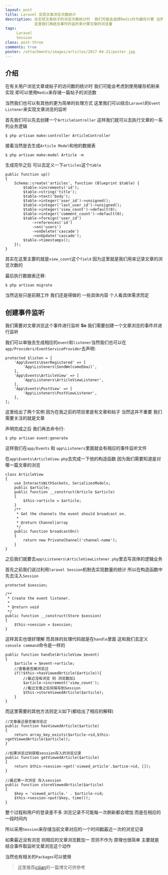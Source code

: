 ```yaml
---
layout: post
title: Laravel 实现文章浏览次数统计
description: 在实现文章帖子的浏览次数统计时  我们可能会选择Redis作为缓存计算 当然也可以使用session来进行统计 
             这里我们再结合事件的监听来计算文章的浏览量
tags:
     Laravel
     Session
class: post-three
comments: true
poster: /attachments/images/articles/2017-04-21/poster.jpg
---
```


## 介绍
在有关用户浏览文章或帖子的访问数的统计时 我们可能会考虑到使用缓存机制来实现 即可以使用`Redis`来存储一篇帖子的浏览数

当然我们也可以有其他的更为简单的处理方式 这里我们可以结合`Laravel`的`Event Listener`来实现文章浏览的监听

首先我们可以先去创建一个`ArticleController` 这样我们就可以去执行文章的一系列业务逻辑

```shell
$ php artisan make:controller ArticleController
```
接着当然是去生成`Article Model`和他的数据表
```shell
$ php artisan make:model Article -m
```
生成完毕之后 可以去定义一下`articles`这个`table`
```php?start_inline=1
public function up()
{
    Schema::create('articles', function (Blueprint $table) {
        $table->increments('id');
        $table->string('title');
        $table->text('body');
        $table->integer('user_id')->unsigned();
        $table->integer('last_user_id')->unsigned();
        $table->integer('view_count')->default(0);
        $table->integer('comment_count')->default(0);
        $table->foreign('user_id')
            ->references('id')
            ->on('users')
            ->onDelete('cascade')
            ->onUpdate('cascade');
        $table->timestamps();
    });
}
```

其实在这里主要的就是`view_count`这个`field` 因为这里就是我们用来记录文章的浏览次数的

最后执行数据表迁移:
```shell
$ php artisan migrate
```

当然这些只是前期工作 我们还是得做的 一些具体内容 个人看具体需求而定

## 创建事件监听
我们需要对文章浏览这个事件进行监听 **So** 我们需要创建一个文章浏览的事件并进行监听

我们可以单独去生成相应的`event`和`listener`当然我们也可以在`app/Providers/EventServiceProvider`去声明:

```php?start_inline=1
protected $listen = [
    'App\Events\UserRegistered' => [
        'App\Listeners\SendWelcomeEmail',
    ],
    'App\Events\ArticleView' => [
        'App\Listeners\ArticleViewListener',
    ],
    'App\Events\PostView' => [
        'App\Listeners\PostViewListener',
    ],
];
```
这里给出了两个实例  因为在我之前的项目里是有文章和帖子 当然这并不重要 我们需要关注的就是文章

声明完成之后 我们再去命令行:
```shell
$ php artisan event:generate
```
这样我们在`app/Events` 和 `app\Listeners`里面就会有相应的事件监听文件

在`app\Events\ArticleView.php`去完成一下他的构造函数 因为我们需要知道是对哪一篇文章的浏览
```php?start_inline=1
class ArticleView
{
    use InteractsWithSockets, SerializesModels;
    public $article;
    public function __construct(Article $article)
    {
        $this->article = $article;
    }
    /**
     * Get the channels the event should broadcast on.
     *
     * @return Channel|array
     */
    public function broadcastOn()
    {
        return new PrivateChannel('channel-name');
    }
}
```
之后我们就要去`app\Listeners\ArticleViewListener.php`里去写具体的逻辑业务

首先之前我们说过利用`laravel Session`机制去实现数量的统计 所以在构造函数中先去注入`Session`
```php?start_inline=1
protected $session;

/**
 * Create the event listener.
 *
 * @return void
 */
public function __construct(Store $session)
{
    $this->session = $session;
}
```
这样其实也很好理解 而具体的处理代码就是在`handle`里面 这和我们去定义`console command`命令是一样的
```php?start_inline=1
public function handle(ArticleView $event)
{
    $article = $event->article;
    //查看是否被浏览过
    if(!$this->hasViewedArticle($article)){
        //最近没有浏览 则 浏览数加1
        $article->increment('view_count');
        //看过文章之后将保存到Session
        $this->storeViewedArticle($article);
    }
}
```
而这里需要的其他方法则定义如下(都给出了相应的解释)
```php?start_inline=1
//文章最近是否被浏览过
public function hasViewedArticle($article)
{
    return array_key_exists($article->id,$this->getViewedArticle($article));
}

//如果浏览过则获取session存入的浏览记录
public function getViewedArticle($article)
{
    return $this->session->get('viewed_article'.$artice->id, []);
}

//最近第一次浏览 存入session
public function storeViewedArticle($article)
{
    $key = 'viewed_article.' . $article->id;
    $this->session->put($key, time());
}
```
整个过程和用户的登录差不多  浏览记录不可能每一次刷新都会增加 而是在相应的一段时间内

所以采用`Session`来存储当前文章对应的一个时间戳最近一次的浏览记录

如果最近没有浏览 则相应的文章浏览数加一 否则不作为 原理也很简单 主要就是结合事件取监听文章浏览这个动作
 
当然也有相关的`Packages`可以使用 

> 这里推荐[cjjian](https://pigjian.com/article/laravel-visitor-registry)的一篇博文可供参考